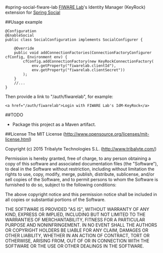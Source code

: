 #spring-social-fiware-lab
<a href="https://account.lab.fiware.org/" target="_blank">FIWARE Lab</a>'s Identity Manager (KeyRock) extension for <a href="http://projects.spring.io/spring-social/" target="_blank">Spring Social</a>


##Usage example

```
@Configuration
@EnableSocial
public class SocialConfiguration implements SocialConfigurer {

	@Override
	public void addConnectionFactories(ConnectionFactoryConfigurer cfConfig, Environment env) {
		cfConfig.addConnectionFactory(new KeyRockConnectionFactory(
			env.getProperty("fiwarelab.clientId"),
			env.getProperty("fiwarelab.clientSecret"))
		);
	}
	//...
}

```

Then provide a link to "/auth/fiwarelab", for example:
```
<a href="/auth/fiwarelab">Login with FIWARE Lab's IdM-KeyRock</a>
```


##TODO
- Package this project as a Maven artifact.


##License
The MIT License (http://www.opensource.org/licenses/mit-license.html)

Copyright (c) 2015 Tribalyte Technologies S.L. (http://www.tribalyte.com/)

Permission is hereby granted, free of charge, to any person obtaining a copy
of this software and associated documentation files (the "Software"), to deal
in the Software without restriction, including without limitation the rights
to use, copy, modify, merge, publish, distribute, sublicense, and/or sell
copies of the Software, and to permit persons to whom the Software is
furnished to do so, subject to the following conditions:

The above copyright notice and this permission notice shall be included in
all copies or substantial portions of the Software.

THE SOFTWARE IS PROVIDED "AS IS", WITHOUT WARRANTY OF ANY KIND, EXPRESS OR
IMPLIED, INCLUDING BUT NOT LIMITED TO THE WARRANTIES OF MERCHANTABILITY,
FITNESS FOR A PARTICULAR PURPOSE AND NONINFRINGEMENT. IN NO EVENT SHALL THE
AUTHORS OR COPYRIGHT HOLDERS BE LIABLE FOR ANY CLAIM, DAMAGES OR OTHER
LIABILITY, WHETHER IN AN ACTION OF CONTRACT, TORT OR OTHERWISE, ARISING FROM,
OUT OF OR IN CONNECTION WITH THE SOFTWARE OR THE USE OR OTHER DEALINGS IN
THE SOFTWARE.
